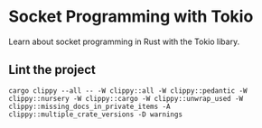 # Socket Programming with Tokio
Learn about socket programming in Rust with the Tokio libary.

## Lint the project
```
cargo clippy --all -- -W clippy::all -W clippy::pedantic -W clippy::nursery -W clippy::cargo -W clippy::unwrap_used -W clippy::missing_docs_in_private_items -A clippy::multiple_crate_versions -D warnings
```
